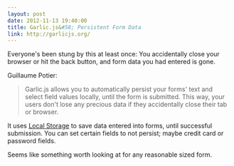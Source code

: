 ```yaml
---
layout: post
date: 2012-11-13 19:40:00
title: Garlic.js&#58; Persistent Form Data
link: http://garlicjs.org/
---
```


Everyone's been stung by this at least once: You accidentally close your browser or hit the back button, and form data you had entered is gone.

Guillaume Potier:

> Garlic.js allows you to automatically persist your forms' text and select field values locally, until the form is submitted. This way, your users don't lose any precious data if they accidentally close their tab or browser.

It uses [Local Storage] to save data entered into forms, until successful submission. You can set certain fields to not persist; maybe credit card or password fields.

Seems like something worth looking at for any reasonable sized form.

[Local Storage]: http://diveintohtml5.info/storage.html